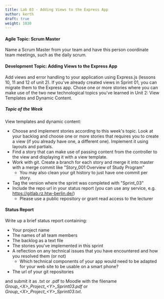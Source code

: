 ```yaml
---
title: Lab 03 - Adding Views to the Express App
author: kerth
draft: true
weight: 1030
---
```


#### Agile Topic: Scrum Master

Name a Scrum Master from your team and have this person coordinate team meetings, such as the daily scrum.

#### Development Topic: Adding Views to the Express App

Add views and error handling to your application using Express.js (lessons 10, 11 and 12 of unit 2). If you've already
created views in Sprint 01, you can migrate them to the Express app. Chose one or more stories where you can make use of
the two new technological topics you've learned in Unit 2: View Templates and Dynamic Content.

##### Topic of the Week

View templates and dynamic content:

- Choose and implement stories according to this week's topic. Look at your backlog and choose one or more stories
  that requires you to create a view (if you already have one, a different one). Implement it using layouts and partials.
- Find a story that can make use of passing content from the controller to the view and displaying it with a view template.
- Work with git. Create a branch for each story and merge it into master with a merge commit like "Story_001 Overview of Study Program"
  - You may also clean your git history to just have one commit per story.
- Tag the version where the sprint was completed with "Sprint_03"
- Include the repo url in your status report (you can use any service, e.g. https://gitlab.rz.htw-berlin.de/)
  - Please use a public repository or grant read access to the lecturer

#### Status Report

Write up a brief status report containing:

- Your project name
- The names of all team members
- The backlog as a text file
- The stories you've implemented in this sprint
- A reflection on any technical issues that you have encountered and how you resolved them (or not)
  - Which technical components of your app would need to be adapted for your web site to be usable on a smart phone?
- The url of your git repositories

and submit it as .txt or .pdf to Moodle with the filename _Group\_\<X\>\_Project\_\<Y\>\_Sprint03.pdf_ or
_Group\_\<X\>\_Project\_\<Y\>\_Sprint03.txt_.
